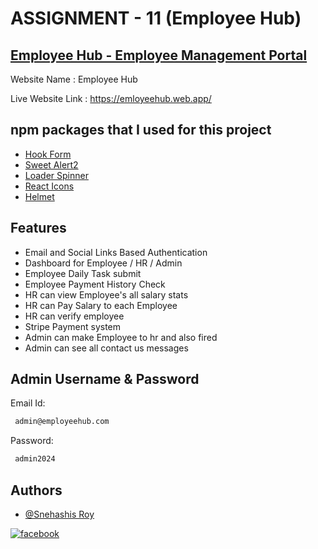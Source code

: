 # ASSIGNMENT - 11 (Employee Hub)

## [ Employee Hub - Employee Management Portal](https://emloyeehub.web.app/)

Website Name : Employee Hub

Live Website Link : https://emloyeehub.web.app/

## npm packages that I used for this project

- [Hook Form](https://react-hook-form.com/)
- [Sweet Alert2](https://sweetalert2.github.io/)
- [Loader Spinner](https://www.npmjs.com/package/react-loader-spinner)
- [React Icons](https://react-icons.github.io/react-icons/)
- [Helmet](https://www.npmjs.com/package/react-helmet)

## Features

- Email and Social Links Based Authentication
- Dashboard for Employee / HR / Admin
- Employee Daily Task submit
- Employee Payment History Check
- HR can view Employee's all salary stats
- HR can Pay Salary to each Employee
- HR can verify employee
- Stripe Payment system
- Admin can make Employee to hr and also fired
- Admin can see all contact us messages

## Admin Username & Password

Email Id:

```bash
 admin@employeehub.com
```

Password:

```bash
 admin2024
```

## Authors

- [@Snehashis Roy](https://github.com/snehashisroyofficial)

[![facebook](https://img.shields.io/badge/Facebook-Connect-brightgreen?style=for-the-badge&labelColor=black&logo=facebook)](https://www.facebook.com/Snehashisroy.official/)
